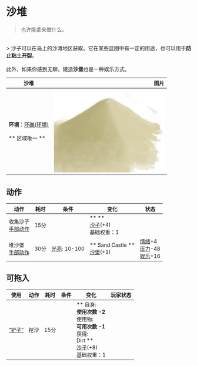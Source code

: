 # 沙堆  
> 也许能拿来做什么。  
<br>  
> 沙子可以在岛上的沙滩地区获取。它在某些蓝图中有一定的用途，也可以用于<b>防止粘土开裂</b>。<br><br>此外，如果你感到无聊，建造<b>沙堡</b>也是一种娱乐方式。  
  
  沙堆  |   图片   
 ----  |  ----:   
 **环境：**[环礁(环境)](Env_Atoll.md)<br><br>** 区域唯一 **  |  <img decoding="async" src="Sprite/Sand.png" href="a.md" style="max-width:300px;max-height:300px;">   
  
## 动作  
动作  |  耗时  |  条件  |  变化  |  状态  
----  |  ----  |  ----  |  ----  |  ----  
收集沙子<br>[手部动作](HandAction.md)  |  15分  |    |  **  **<br>  [沙子](Sand.md)(+4)<br>基础权重：1<br>  |    
堆沙堡<br>[手部动作](HandAction.md)  |  30分  |  [光亮](Light.md): 10-100  |  ** Sand Castle **<br>  [沙堡](SandCastle.md)(+1)<br>  |  [情绪](Morale.md)+4<br>[压力](Stress.md)-48<br>[娱乐](Entertainment.md)+16  
## 可拖入  
使用  |  动作  |  耗时  |  条件  |  变化  |  玩家状态  
----  |  ----  |  ----  |  ----  |  ----  |  ----  
[“铲子”](tag_Shovel.md)  |  挖沙  |  15分  |    |  ** 自身: **<br>使用次数  -2<br>** 使用物: **<br>可用次数  -1<br>** 获得: **<br>** Dirt **<br>  [沙子](Sand.md)(+8)<br>基础权重：1<br>  |    
